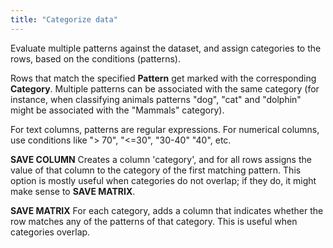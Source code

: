 ```yaml
---
title: "Categorize data"
---
```


Evaluate multiple patterns against the dataset, and assign categories to the rows, based on the conditions (patterns).

Rows that match the specified **Pattern** get marked with the corresponding **Category**. Multiple patterns can be
associated with the same category (for instance, when classifying animals patterns
"dog", "cat" and "dolphin" might be associated with the "Mammals" category).

For text columns, patterns are regular expressions. For numerical columns, use conditions like ">
70", "\<=30", "30-40" "40", etc.

**SAVE COLUMN** Creates a column 'category', and for all rows assigns the value of that column to the category of the
first matching pattern. This option is mostly useful when categories do not overlap; if they do, it might make sense
to **SAVE MATRIX**.

**SAVE MATRIX** For each category, adds a column that indicates whether the row matches any of the patterns of that
category. This is useful when categories overlap.
